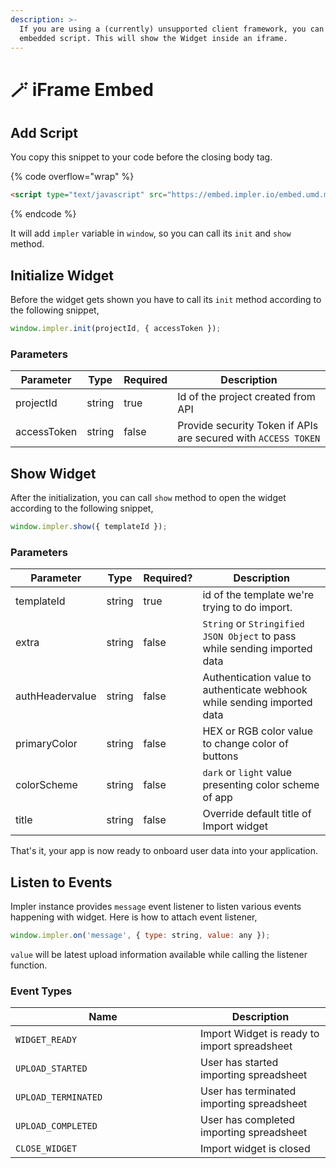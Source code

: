 ```yaml
---
description: >-
  If you are using a (currently) unsupported client framework, you can use our
  embedded script. This will show the Widget inside an iframe.
---
```


# 🪄 iFrame Embed

## Add Script

You copy this snippet to your code before the closing body tag.

{% code overflow="wrap" %}
```html
<script type="text/javascript" src="https://embed.impler.io/embed.umd.min.js" async></script>
```
{% endcode %}

It will add `impler` variable in `window`, so you can call its `init` and `show` method.

## Initialize Widget

Before the widget gets shown you have to call its `init` method according to the following snippet,

```javascript
window.impler.init(projectId, { accessToken });
```

### Parameters

<table><thead><tr><th>Parameter</th><th>Type</th><th data-type="checkbox">Required</th><th>Description</th></tr></thead><tbody><tr><td>projectId</td><td>string</td><td>true</td><td>Id of the project created from API</td></tr><tr><td>accessToken</td><td>string</td><td>false</td><td>Provide security Token if APIs are secured with <code>ACCESS TOKEN</code></td></tr></tbody></table>

## Show Widget

After the initialization, you can call `show` method to open the widget according to the following snippet,

```javascript
window.impler.show({ templateId });
```

### Parameters

<table><thead><tr><th>Parameter</th><th>Type</th><th data-type="checkbox">Required?</th><th>Description</th></tr></thead><tbody><tr><td>templateId</td><td>string</td><td>true</td><td>id of the template we're trying to do import.</td></tr><tr><td>extra</td><td>string</td><td>false</td><td><code>String</code> or <code>Stringified JSON Object</code> to pass while sending imported data</td></tr><tr><td>authHeadervalue</td><td>string</td><td>false</td><td>Authentication value to authenticate webhook while sending imported data</td></tr><tr><td>primaryColor</td><td>string</td><td>false</td><td>HEX or RGB color value to change color of buttons</td></tr><tr><td>colorScheme</td><td>string</td><td>false</td><td><code>dark</code> or <code>light</code> value presenting color scheme of app</td></tr><tr><td>title</td><td>string</td><td>false</td><td>Override default title of Import widget</td></tr></tbody></table>

That's it, your app is now ready to onboard user data into your application.

## Listen to Events

Impler instance provides `message` event listener to listen various events happening with widget. Here is how to attach event listener,

```javascript
window.impler.on('message', { type: string, value: any });
```

`value` will be latest upload information available while calling the listener function.

### Event Types

<table><thead><tr><th width="280">Name</th><th>Description</th></tr></thead><tbody><tr><td><code>WIDGET_READY</code></td><td>Import Widget is ready to import spreadsheet</td></tr><tr><td><code>UPLOAD_STARTED</code></td><td>User has started importing spreadsheet</td></tr><tr><td><code>UPLOAD_TERMINATED</code></td><td>User has terminated importing spreadsheet</td></tr><tr><td><code>UPLOAD_COMPLETED</code></td><td>User has completed importing spreadsheet</td></tr><tr><td><code>CLOSE_WIDGET</code></td><td>Import widget is closed</td></tr></tbody></table>
